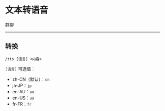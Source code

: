 # 文本转语音
<span class="span-group">群聊</span>

---

## 转换
```
/tts [语言] <内容>
```
`[语言]` 可选值：
- zh-CN（默认）：`cn`
- ja-JP：`jp`
- en-AU：`au`
- en-US：`us`
- fr-FR：`fr`